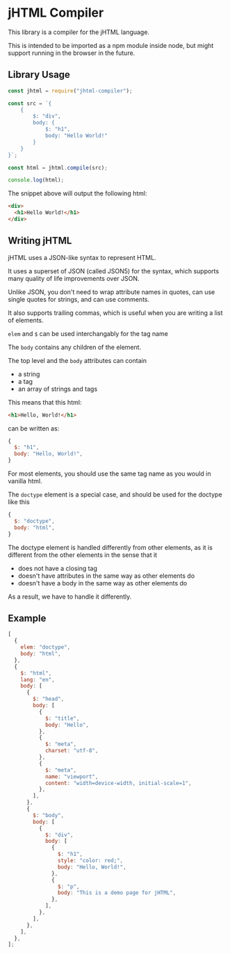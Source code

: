 # jHTML Compiler

This library is a compiler for the jHTML language.

This is intended to be imported as a npm module inside node, but might support running
in the browser in the future.

## Library Usage

```javascript
const jhtml = require("jhtml-compiler");

const src = `{
    {
        $: "div",
        body: {
            $: "h1",
            body: "Hello World!"
        }
    }
}`;

const html = jhtml.compile(src);

console.log(html);
```

The snippet above will output the following html:

```html
<div>
  <h1>Hello World!</h1>
</div>
```

## Writing jHTML

jHTML uses a JSON-like syntax to represent HTML.

It uses a superset of JSON (called JSON5) for the syntax, 
which supports many quality of life improvements over JSON.

Unlike JSON, you don't need to wrap attribute names in quotes,
can use single quotes for strings, and can use comments.

It also supports trailing commas, which is useful when you
are writing a list of elements.

`elem` and `$` can be used interchangably for the tag name

The `body` contains any children of the element.

The top level and the `body` attributes can contain

- a string
- a tag
- an array of strings and tags

This means that this html:

```html
<h1>Hello, World!</h1>
```

can be written as:

```javascript
{
  $: "h1",
  body: "Hello, World!",
}
```

For most elements, you should use the same tag name as you
would in vanilla html.

The `doctype` element is a special case, and should be used
for the doctype like this

```javascript
{
  $: "doctype",
  body: "html",
}
```

The doctype element is handled differently from other elements,
as it is different from the other elements in the sense that it
 - does not have a closing tag
 - doesn't have attributes in the same way as other elements do
 - doesn't have a body in the same way as other elements do

As a result, we have to handle it differently.

## Example

```javascript
[
  {
    elem: "doctype",
    body: "html",
  },
  {
    $: "html",
    lang: "en",
    body: [
      {
        $: "head",
        body: [
          {
            $: "title",
            body: "Hello",
          },
          {
            $: "meta",
            charset: "utf-8",
          },
          {
            $: "meta",
            name: "viewport",
            content: "width=device-width, initial-scale=1",
          },
        ],
      },
      {
        $: "body",
        body: [
          {
            $: "div",
            body: [
              {
                $: "h1",
                style: "color: red;",
                body: "Hello, World!",
              },
              {
                $: "p",
                body: "This is a demo page for jHTML",
              },
            ],
          },
        ],
      },
    ],
  },
];
```
